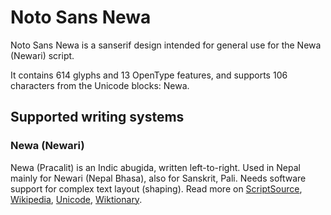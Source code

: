 
# Noto Sans Newa

Noto Sans Newa is a sanserif design intended for general use for the Newa (Newari) script.

It contains 614 glyphs and 13 OpenType features, and supports 106 characters from the Unicode blocks: Newa.


## Supported writing systems


### Newa (Newari)

Newa (Pracalit) is an Indic abugida, written left-to-right. Used in Nepal mainly for Newari (Nepal Bhasa), also for Sanskrit, Pali. Needs software support for complex text layout (shaping). Read more on [ScriptSource](https://scriptsource.org/scr/Newa), [Wikipedia](https://en.wikipedia.org/wiki/ISO_15924:Newa), [Unicode](https://www.unicode.org/versions/Unicode13.0.0/ch13.pdf#G31609), [Wiktionary](https://en.wiktionary.org/wiki/Category:Newa_script).


